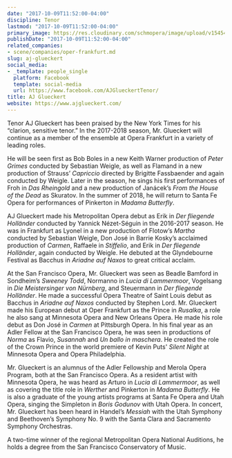 ```yaml
---
date: "2017-10-09T11:52:00-04:00"
discipline: Tenor
lastmod: "2017-10-09T11:52:00-04:00"
primary_image: https://res.cloudinary.com/schmopera/image/upload/v1545409169/media/webhook-uploads/1507564177850/aj_glueckert_215.jpg.jpg
publishDate: "2017-10-09T11:52:00-04:00"
related_companies:
- scene/companies/oper-frankfurt.md
slug: aj-glueckert
social_media:
- _template: people_single
  platform: Facebook
  template: social-media
  url: https://www.facebook.com/AJGlueckertTenor/
title: AJ Glueckert
website: https://www.ajglueckert.com/
---
```


Tenor AJ Glueckert has been praised by the New York Times for his “clarion, sensitive tenor.” In the 2017-2018 season, Mr. Glueckert will continue as a member of the ensemble at Opera Frankfurt in a variety of leading roles.

He will be seen first as Bob Boles in a new Keith Warner production of *Peter Grimes* conducted by Sebastian Weigle, as well as Flamand in a new production of Strauss’ *Capriccio* directed by Brigitte Fassbaender and again conducted by Weigle. Later in the season, he sings his first performances of Froh in *Das Rheingold* and a new production of Janácek’s *From the House of the Dead* as Skuratov. In the summer of 2018, he will return to Santa Fe Opera for performances of Pinkerton in *Madama Butterfly*.

AJ Glueckert made his Metropolitan Opera debut as Erik in *Der fliegende Holländer* conducted by Yannick Nézet-Séguin in the 2016-2017 season. He was in Frankfurt as Lyonel in a new production of Flotow’s *Martha* conducted by Sebastian Weigle, Don José in Barrie Kosky’s acclaimed production of *Carmen*, Raffaele in *Stiffelio*, and Erik in *Der fliegende Holländer*, again conducted by Weigle. He debuted at the Glyndebourne Festival as Bacchus in *Ariadne auf Naxos* to great critical acclaim.

At the San Francisco Opera, Mr. Glueckert was seen as Beadle Bamford in Sondheim’s *Sweeney Todd*, Normanno in *Lucia di Lammermoor*, Vogelsang in *Die Meistersinger von Nürnberg*, and Steuermann in *Der fliegende Holländer*. He made a successful Opera Theatre of Saint Louis debut as Bacchus in *Ariadne auf Naxos* conducted by Stephen Lord. Mr. Glueckert made his European debut at Oper Frankfurt as the Prince in *Rusalka*, a role he also sang at Minnesota Opera and New Orleans Opera. He made his role debut as Don José in *Carmen* at Pittsburgh Opera. In his final year as an Adler Fellow at the San Francisco Opera, he was seen in productions of *Norma* as Flavio, *Susannah* and *Un ballo in maschera*. He created the role of the Crown Prince in the world premiere of Kevin Puts' *Silent Night* at Minnesota Opera and Opera Philadelphia. 

Mr. Glueckert is an alumnus of the Adler Fellowship and Merola Opera Program, both at the San Francisco Opera. As a resident artist with Minnesota Opera, he was heard as Arturo in *Lucia di Lammermoor*, as well as covering the title role in *Werther* and Pinkerton in *Madama Butterfly*. He is also a graduate of the young artists programs at Santa Fe Opera and Utah Opera, singing the Simpleton in *Boris Godunov* with Utah Opera. In concert, Mr. Glueckert has been heard in Handel’s *Messiah* with the Utah Symphony and Beethoven’s Symphony No. 9 with the Santa Clara and Sacramento Symphony Orchestras.

A two-time winner of the regional Metropolitan Opera National Auditions, he holds a degree from the San Francisco Conservatory of Music.
